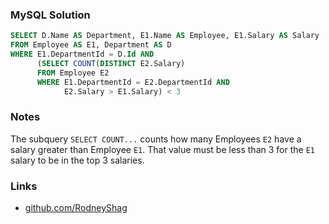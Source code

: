 ### MySQL Solution

```sql
SELECT D.Name AS Department, E1.Name AS Employee, E1.Salary AS Salary
FROM Employee AS E1, Department AS D
WHERE E1.DepartmentId = D.Id AND
      (SELECT COUNT(DISTINCT E2.Salary)
      FROM Employee E2
      WHERE E1.DepartmentId = E2.DepartmentId AND
            E2.Salary > E1.Salary) < 3
```

### Notes

The subquery `SELECT COUNT...` counts how many Employees `E2` have a salary greater than Employee `E1`. That value must be less than 3 for the `E1` salary to be in the top 3 salaries.

### Links

- [github.com/RodneyShag](https://github.com/RodneyShag)
